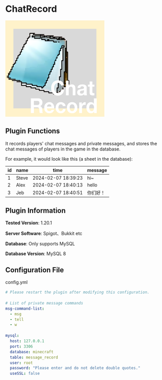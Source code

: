# ChatRecord

<img src="ChatRecord.png" width="310" height="300" alt="image">

## Plugin Functions

It records players' chat messages and private messages, and stores the chat messages of players in the game in the database.

For example, it would look like this (a sheet in the database):

| id   | name  | time                | message  |
| ---- | ----- | ------------------- | -------- |
| 1    | Steve | 2024-02-07 18:39:23 | hi~      |
| 2    | Alex  | 2024-02-07 18:40:13 | hello    |
| 3    | Jeb   | 2024-02-07 18:40:51 | 你们好！ |

## Plugin Information

**Tested Version**: 1.20.1

**Server Software**: Spigot、Bukkit etc

**Database**: Only supports MySQL

**Database Version**: MySQL 8

## Configuration File

config.yml

```yaml
# Please restart the plugin after modifying this configuration.

# List of private message commands
msg-command-list:
  - msg
  - tell
  - w

mysql:
  host: 127.0.0.1
  port: 3306
  database: minecraft
  table: message_record
  user: root
  password: "Please enter and do not delete double quotes."
  useSSL: false
``` 
